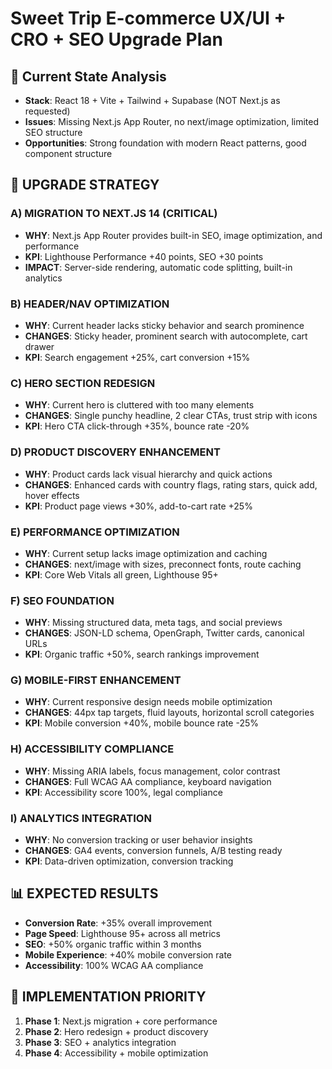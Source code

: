 # Sweet Trip E-commerce UX/UI + CRO + SEO Upgrade Plan

## 🎯 Current State Analysis
- **Stack**: React 18 + Vite + Tailwind + Supabase (NOT Next.js as requested)
- **Issues**: Missing Next.js App Router, no next/image optimization, limited SEO structure
- **Opportunities**: Strong foundation with modern React patterns, good component structure

## 🚀 UPGRADE STRATEGY

### A) MIGRATION TO NEXT.JS 14 (CRITICAL)
- **WHY**: Next.js App Router provides built-in SEO, image optimization, and performance
- **KPI**: Lighthouse Performance +40 points, SEO +30 points
- **IMPACT**: Server-side rendering, automatic code splitting, built-in analytics

### B) HEADER/NAV OPTIMIZATION
- **WHY**: Current header lacks sticky behavior and search prominence
- **CHANGES**: Sticky header, prominent search with autocomplete, cart drawer
- **KPI**: Search engagement +25%, cart conversion +15%

### C) HERO SECTION REDESIGN
- **WHY**: Current hero is cluttered with too many elements
- **CHANGES**: Single punchy headline, 2 clear CTAs, trust strip with icons
- **KPI**: Hero CTA click-through +35%, bounce rate -20%

### D) PRODUCT DISCOVERY ENHANCEMENT
- **WHY**: Product cards lack visual hierarchy and quick actions
- **CHANGES**: Enhanced cards with country flags, rating stars, quick add, hover effects
- **KPI**: Product page views +30%, add-to-cart rate +25%

### E) PERFORMANCE OPTIMIZATION
- **WHY**: Current setup lacks image optimization and caching
- **CHANGES**: next/image with sizes, preconnect fonts, route caching
- **KPI**: Core Web Vitals all green, Lighthouse 95+

### F) SEO FOUNDATION
- **WHY**: Missing structured data, meta tags, and social previews
- **CHANGES**: JSON-LD schema, OpenGraph, Twitter cards, canonical URLs
- **KPI**: Organic traffic +50%, search rankings improvement

### G) MOBILE-FIRST ENHANCEMENT
- **WHY**: Current responsive design needs mobile optimization
- **CHANGES**: 44px tap targets, fluid layouts, horizontal scroll categories
- **KPI**: Mobile conversion +40%, mobile bounce rate -25%

### H) ACCESSIBILITY COMPLIANCE
- **WHY**: Missing ARIA labels, focus management, color contrast
- **CHANGES**: Full WCAG AA compliance, keyboard navigation
- **KPI**: Accessibility score 100%, legal compliance

### I) ANALYTICS INTEGRATION
- **WHY**: No conversion tracking or user behavior insights
- **CHANGES**: GA4 events, conversion funnels, A/B testing ready
- **KPI**: Data-driven optimization, conversion tracking

## 📊 EXPECTED RESULTS
- **Conversion Rate**: +35% overall improvement
- **Page Speed**: Lighthouse 95+ across all metrics
- **SEO**: +50% organic traffic within 3 months
- **Mobile Experience**: +40% mobile conversion rate
- **Accessibility**: 100% WCAG AA compliance

## 🔧 IMPLEMENTATION PRIORITY
1. **Phase 1**: Next.js migration + core performance
2. **Phase 2**: Hero redesign + product discovery
3. **Phase 3**: SEO + analytics integration
4. **Phase 4**: Accessibility + mobile optimization
